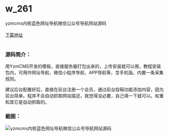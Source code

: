 # w_261
yzmcms内核蓝色网址导航微信公众号导航网站源码
<br/></br>
[下载地址](https://www.uuid2.com/261.html "下载地址")
<br/></br>
<h3>源码简介：</h3>
<p>用YzmCMS开发的模板，直接服务器打包出来的，上传安装就可以用，教程安装包内，可用作网址导航、微信小程序导航、APP导航等，含手机版。内置一条采集规则。<p>
<p>建议后台配置好后，直接在前台注册一个会员，通过前台投稿功能添加内容，因为前台简单。程序不会自动抓取网站描述，我觉得没必要，自己填一下就可以。权重和其它是自动抓取的。<p>
<h3>截图：</h3>
<img src="https://www.uuid2.com/wp-content/uploads/img/202105/620cff0179.jpg" alt="yzmcms内核蓝色网址导航微信公众号导航网站源码">
